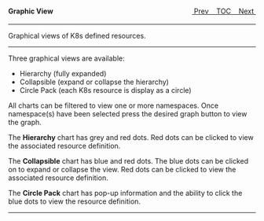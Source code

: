 <topicKey graphicview/>
<topicBack id="topicNext" link="storage"/>
<topicNext id="topicBack" link="schematics"/>

<a style="float: right;" href="javascript:docNextTopic()">&nbsp;&nbsp;Next&nbsp;<i class="fa fa-lg fa-arrow-right"></i></a>
<a style="float: right;" href="javascript:docNextTopic('toc')">&nbsp;&nbsp;TOC&nbsp;&nbsp;</a>
<a style="float: right;" href="javascript:docPrevTopic()"><i class="fa fa-lg fa-arrow-left"></i>&nbsp;Prev&nbsp;&nbsp;</a>

#### Graphic View

---

Graphical views of K8s defined resources.

<!-- <div style="margin-left: 150px;">
    <iframe width="700" height="390" src="https://www.youtube.com/embed/1_KdZJfKJVw">
    </iframe>
</div> -->

---

Three graphical views are available:

- Hierarchy (fully expanded)
- Collapsible (expand or collapse the hierarchy)
- Circle Pack (each K8s resource is display as a circle) 

All charts can be filtered to view one or more namespaces. Once namespace(s) have been selected press the desired graph button to view the graph.

The __Hierarchy__ chart has grey and red dots.  Red dots can be clicked to view the associated resource definition.

The __Collapsible__ chart has blue and red dots.  The blue dots can be clicked on to expand or collapse the view. Red dots can be clicked to view the associated resource definition.

The __Circle Pack__ chart has pop-up information and the ability to click the blue dots to view the resource definition.

---
